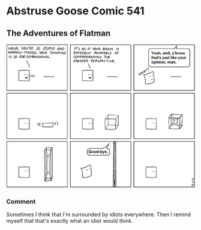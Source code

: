 # Abstruse Goose Comic 541
## The Adventures of Flatman

![image](comics/a_romance_in_n_dimensions.png)
### Comment
Sometimes I think that I'm surrounded by idiots everywhere. Then I remind myself that that's exactly what an idiot would think.
